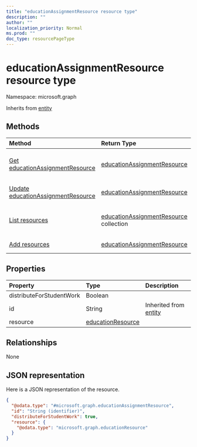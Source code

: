 ```yaml
---
title: "educationAssignmentResource resource type"
description: ""
author: ""
localization_priority: Normal
ms.prod: ""
doc_type: resourcePageType
---
```


# educationAssignmentResource resource type


Namespace: microsoft.graph




Inherits from [entity](../resources/entity.md)

## Methods
|Method|Return Type|Description|
|:---|:---|:---|
|[Get educationAssignmentResource](../api/educationassignmentresource-get.md)|[educationAssignmentResource](../resources/educationassignmentresource.md)|Read properties and relationships of the [educationAssignmentResource](../resources/educationassignmentresource.md) object.|
|[Update educationAssignmentResource](../api/educationassignmentresource-update.md)|[educationAssignmentResource](../resources/educationassignmentresource.md)|Update the properties of a [educationAssignmentResource](../resources/educationassignmentresource.md) object.|
|[List resources](../api/educationassignment-list-resources.md)|[educationAssignmentResource](../resources/educationassignmentresource.md) collection|Get the educationAssignmentResources from the resources navigation property.|
|[Add resources](../api/educationassignment-post-resources.md)|[educationAssignmentResource](../resources/educationassignmentresource.md)|Add resources by posting to the resources collection.|

## Properties
|Property|Type|Description|
|:---|:---|:---|
|distributeForStudentWork|Boolean||
|id|String| Inherited from [entity](../resources/entity.md)|
|resource|[educationResource](../resources/educationresource.md)||

## Relationships
None

## JSON representation
Here is a JSON representation of the resource.
<!-- {
  "blockType": "resource",
  "keyProperty": "id",
  "@odata.type": "microsoft.graph.educationAssignmentResource",
  "baseType": "microsoft.graph.entity",
  "openType": false
}
-->
``` json
{
  "@odata.type": "#microsoft.graph.educationAssignmentResource",
  "id": "String (identifier)",
  "distributeForStudentWork": true,
  "resource": {
    "@odata.type": "microsoft.graph.educationResource"
  }
}
```

